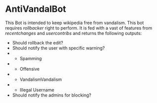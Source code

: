 # AntiVandalBot
This Bot is intended to keep wikipedia free from vandalism. This bot requires <i>rollbacker</i> right to perform. It is fed with a vast of features from <i>recentchanges</i> and <i>usercontribs</i> and returns the following outputs:
- Should rollback the edit?
- Should notify the user with specific warning?
- - Spamming
- - Offensive
- - VandalismVandalism
- - Illegal Username
- Should notify the admins for blocking?
